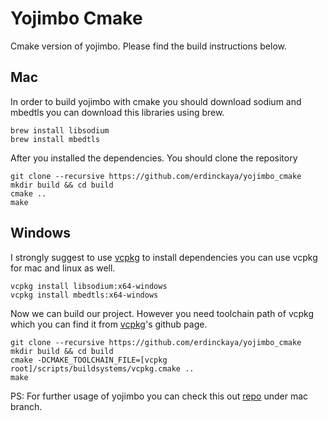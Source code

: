 # Yojimbo Cmake
Cmake version of yojimbo. Please find the build instructions below.

## Mac
In order to build yojimbo with cmake you should download sodium and mbedtls
you can download this libraries using brew.

```
brew install libsodium
brew install mbedtls
```
After you installed the dependencies. You should clone the repository
```
git clone --recursive https://github.com/erdinckaya/yojimbo_cmake
mkdir build && cd build
cmake ..
make
```

## Windows
I strongly suggest to use [vcpkg](https://github.com/microsoft/vcpkg) to install dependencies you can use vcpkg for mac and linux as well.

```
vcpkg install libsodium:x64-windows
vcpkg install mbedtls:x64-windows
```
Now we can build our project. However you need toolchain path of vcpkg which you can find
it from [vcpkg](https://github.com/microsoft/vcpkg)'s github page.

```
git clone --recursive https://github.com/erdinckaya/yojimbo_cmake
mkdir build && cd build
cmake -DCMAKE_TOOLCHAIN_FILE=[vcpkg root]/scripts/buildsystems/vcpkg.cmake ..
make
```

PS: For further usage of yojimbo you can check this out [repo](https://github.com/erdinckaya/multiyer-pong) under mac branch.